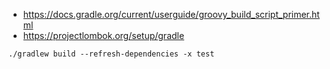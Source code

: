 * <https://docs.gradle.org/current/userguide/groovy_build_script_primer.html>
* <https://projectlombok.org/setup/gradle>

```
./gradlew build --refresh-dependencies -x test
```
